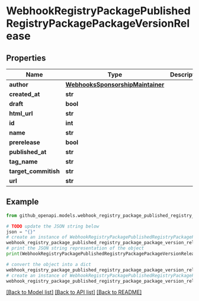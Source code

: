# WebhookRegistryPackagePublishedRegistryPackagePackageVersionRelease


## Properties

Name | Type | Description | Notes
------------ | ------------- | ------------- | -------------
**author** | [**WebhooksSponsorshipMaintainer**](WebhooksSponsorshipMaintainer.md) |  | [optional] 
**created_at** | **str** |  | [optional] 
**draft** | **bool** |  | [optional] 
**html_url** | **str** |  | [optional] 
**id** | **int** |  | [optional] 
**name** | **str** |  | [optional] 
**prerelease** | **bool** |  | [optional] 
**published_at** | **str** |  | [optional] 
**tag_name** | **str** |  | [optional] 
**target_commitish** | **str** |  | [optional] 
**url** | **str** |  | [optional] 

## Example

```python
from github_openapi.models.webhook_registry_package_published_registry_package_package_version_release import WebhookRegistryPackagePublishedRegistryPackagePackageVersionRelease

# TODO update the JSON string below
json = "{}"
# create an instance of WebhookRegistryPackagePublishedRegistryPackagePackageVersionRelease from a JSON string
webhook_registry_package_published_registry_package_package_version_release_instance = WebhookRegistryPackagePublishedRegistryPackagePackageVersionRelease.from_json(json)
# print the JSON string representation of the object
print(WebhookRegistryPackagePublishedRegistryPackagePackageVersionRelease.to_json())

# convert the object into a dict
webhook_registry_package_published_registry_package_package_version_release_dict = webhook_registry_package_published_registry_package_package_version_release_instance.to_dict()
# create an instance of WebhookRegistryPackagePublishedRegistryPackagePackageVersionRelease from a dict
webhook_registry_package_published_registry_package_package_version_release_from_dict = WebhookRegistryPackagePublishedRegistryPackagePackageVersionRelease.from_dict(webhook_registry_package_published_registry_package_package_version_release_dict)
```
[[Back to Model list]](../README.md#documentation-for-models) [[Back to API list]](../README.md#documentation-for-api-endpoints) [[Back to README]](../README.md)


